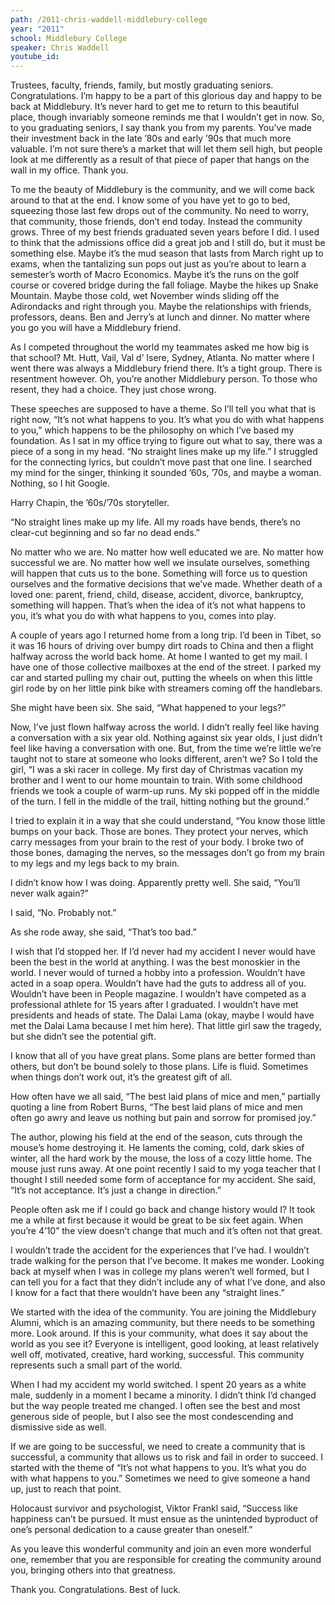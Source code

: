 ```yaml
---
path: /2011-chris-waddell-middlebury-college
year: "2011"
school: Middlebury College
speaker: Chris Waddell
youtube_id: 
---
```


Trustees, faculty, friends, family, but mostly graduating seniors. Congratulations. I’m happy to be a part of this glorious day and happy to be back at Middlebury. It’s never hard to get me to return to this beautiful place, though invariably someone reminds me that I wouldn’t get in now. So, to you graduating seniors, I say thank you from my parents. You’ve made their investment back in the late ’80s and early ’90s that much more valuable. I’m not sure there’s a market that will let them sell high, but people look at me differently as a result of that piece of paper that hangs on the wall in my office. Thank you.

To me the beauty of Middlebury is the community, and we will come back around to that at the end. I know some of you have yet to go to bed, squeezing those last few drops out of the community. No need to worry, that community, those friends, don’t end today. Instead the community grows. Three of my best friends graduated seven years before I did. I used to think that the admissions office did a great job and I still do, but it must be something else. Maybe it’s the mud season that lasts from March right up to exams, when the tantalizing sun pops out just as you’re about to learn a semester’s worth of Macro Economics. Maybe it’s the runs on the golf course or covered bridge during the fall foliage. Maybe the hikes up Snake Mountain. Maybe those cold, wet November winds sliding off the Adirondacks and right through you. Maybe the relationships with friends, professors, deans. Ben and Jerry’s at lunch and dinner. No matter where you go you will have a Middlebury friend.

As I competed throughout the world my teammates asked me how big is that school? Mt. Hutt, Vail, Val d’ Isere, Sydney, Atlanta. No matter where I went there was always a Middlebury friend there. It’s a tight group. There is resentment however. Oh, you’re another Middlebury person. To those who resent, they had a choice. They just chose wrong.

These speeches are supposed to have a theme. So I’ll tell you what that is right now, “It’s not what happens to you. It’s what you do with what happens to you,” which happens to be the philosophy on which I’ve based my foundation. As I sat in my office trying to figure out what to say, there was a piece of a song in my head. “No straight lines make up my life.” I struggled for the connecting lyrics, but couldn’t move past that one line. I searched my mind for the singer, thinking it sounded ’60s, ’70s, and maybe a woman. Nothing, so I hit Google.

Harry Chapin, the ’60s/’70s storyteller.

“No straight lines make up my life. All my roads have bends, there’s no clear-cut beginning and so far no dead ends.”

No matter who we are. No matter how well educated we are. No matter how successful we are. No matter how well we insulate ourselves, something will happen that cuts us to the bone. Something will force us to question ourselves and the formative decisions that we’ve made. Whether death of a loved one: parent, friend, child, disease, accident, divorce, bankruptcy, something will happen. That’s when the idea of it’s not what happens to you, it’s what you do with what happens to you, comes into play.

A couple of years ago I returned home from a long trip. I’d been in Tibet, so it was 16 hours of driving over bumpy dirt roads to China and then a flight halfway across the world back home. At home I wanted to get my mail. I have one of those collective mailboxes at the end of the street. I parked my car and started pulling my chair out, putting the wheels on when this little girl rode by on her little pink bike with streamers coming off the handlebars.

She might have been six. She said, “What happened to your legs?”

Now, I’ve just flown halfway across the world. I didn’t really feel like having a conversation with a six year old. Nothing against six year olds, I just didn’t feel like having a conversation with one. But, from the time we’re little we’re taught not to stare at someone who looks different, aren’t we? So I told the girl, “I was a ski racer in college. My first day of Christmas vacation my brother and I went to our home mountain to train. With some childhood friends we took a couple of warm-up runs. My ski popped off in the middle of the turn. I fell in the middle of the trail, hitting nothing but the ground.”

I tried to explain it in a way that she could understand, “You know those little bumps on your back. Those are bones. They protect your nerves, which carry messages from your brain to the rest of your body. I broke two of those bones, damaging the nerves, so the messages don’t go from my brain to my legs and my legs back to my brain.

I didn’t know how I was doing. Apparently pretty well. She said, “You’ll never walk again?”

I said, “No. Probably not.”

As she rode away, she said, “That’s too bad.”

I wish that I’d stopped her. If I’d never had my accident I never would have been the best in the world at anything. I was the best monoskier in the world. I never would of turned a hobby into a profession. Wouldn’t have acted in a soap opera. Wouldn’t have had the guts to address all of you. Wouldn’t have been in People magazine. I wouldn’t have competed as a professional athlete for 15 years after I graduated. I wouldn’t have met presidents and heads of state. The Dalai Lama (okay, maybe I would have met the Dalai Lama because I met him here). That little girl saw the tragedy, but she didn’t see the potential gift.

I know that all of you have great plans. Some plans are better formed than others, but don’t be bound solely to those plans. Life is fluid. Sometimes when things don’t work out, it’s the greatest gift of all.

How often have we all said, “The best laid plans of mice and men,” partially quoting a line from Robert Burns, “The best laid plans of mice and men often go awry and leave us nothing but pain and sorrow for promised joy.”

The author, plowing his field at the end of the season, cuts through the mouse’s home destroying it. He laments the coming, cold, dark skies of winter, all the hard work by the mouse, the loss of a cozy little home. The mouse just runs away. At one point recently I said to my yoga teacher that I thought I still needed some form of acceptance for my accident. She said, “It’s not acceptance. It’s just a change in direction.”

People often ask me if I could go back and change history would I? It took me a while at first because it would be great to be six feet again. When you’re 4’10” the view doesn’t change that much and it’s often not that great.

I wouldn’t trade the accident for the experiences that I’ve had. I wouldn’t trade walking for the person that I’ve become. It makes me wonder. Looking back at myself when I was in college my plans weren’t well formed, but I can tell you for a fact that they didn’t include any of what I’ve done, and also I know for a fact that there wouldn’t have been any “straight lines.”

We started with the idea of the community. You are joining the Middlebury Alumni, which is an amazing community, but there needs to be something more. Look around. If this is your community, what does it say about the world as you see it? Everyone is intelligent, good looking, at least relatively well off, motivated, creative, hard working, successful. This community represents such a small part of the world.

When I had my accident my world switched. I spent 20 years as a white male, suddenly in a moment I became a minority. I didn’t think I’d changed but the way people treated me changed. I often see the best and most generous side of people, but I also see the most condescending and dismissive side as well.

If we are going to be successful, we need to create a community that is successful, a community that allows us to risk and fail in order to succeed. I started with the theme of “It’s not what happens to you. It’s what you do with what happens to you.”  Sometimes we need to give someone a hand up, just to reach that point.

Holocaust survivor and psychologist, Viktor Frankl said, “Success like happiness can’t be pursued. It must ensue as the unintended byproduct of one’s personal dedication to a cause greater than oneself.”

As you leave this wonderful community and join an even more wonderful one, remember that you are responsible for creating the community around you, bringing others into that greatness.

Thank you. Congratulations. Best of luck.
